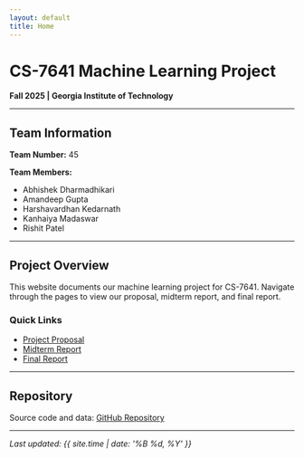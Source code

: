 ```yaml
---
layout: default
title: Home
---
```


# CS-7641 Machine Learning Project

**Fall 2025 | Georgia Institute of Technology**

---

## Team Information

**Team Number:** 45 

**Team Members:**
- Abhishek Dharmadhikari
- Amandeep Gupta
- Harshavardhan Kedarnath
- Kanhaiya Madaswar
- Rishit Patel

---

## Project Overview

This website documents our machine learning project for CS-7641. Navigate through the pages to view our proposal, midterm report, and final report.

### Quick Links

- [Project Proposal](proposal.md)
- [Midterm Report](midterm.md)
- [Final Report](final.md)

---

## Repository

Source code and data: [GitHub Repository](https://github.com/yourusername/your-repo)

---

*Last updated: {{ site.time | date: '%B %d, %Y' }}*
